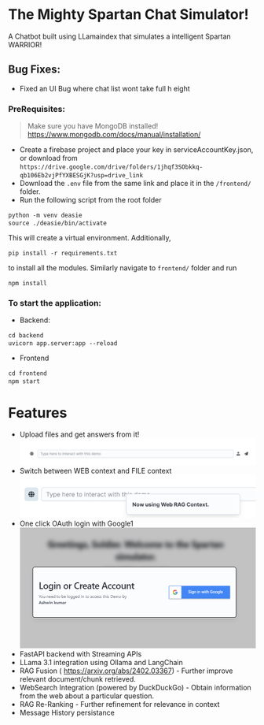 # The Mighty Spartan Chat Simulator!

A Chatbot built using LLamaindex that simulates a intelligent Spartan WARRIOR!

## Bug Fixes:

- Fixed an UI Bug where chat list wont take full h
  eight

### PreRequisites:

> Make sure you have MongoDB installed! https://www.mongodb.com/docs/manual/installation/

- Create a firebase project and place your key in serviceAccountKey.json, or download from `https://drive.google.com/drive/folders/1jhqf3SObkkq-qb106Eb2vjPfYXBESGjK?usp=drive_link`
- Download the `.env` file from the same link and place it in the `/frontend/` folder.
- Run the following script from the root folder

```
python -m venv deasie
source ./deasie/bin/activate
```

This will create a virtual environment. Additionally,

```
pip install -r requirements.txt
```

to install all the modules. Similarly navigate to `frontend/` folder and run

```
npm install
```

### To start the application:

- Backend:

```
cd backend
uvicorn app.server:app --reload
```

- Frontend

```
cd frontend
npm start
```

# Features

- Upload files and get answers from it!
  ![alt text](assets/image.png)
- Switch between WEB context and FILE context
  ![alt text](assets/image-1.png)
- One click OAuth login with Google1
  ![alt text](assets/image-3.png)
- FastAPI backend with Streaming APIs
- LLama 3.1 integration using Ollama and LangChain
- RAG Fusion ( https://arxiv.org/abs/2402.03367) - Further improve relevant document/chunk retrieved.
- WebSearch Integration (powered by DuckDuckGo) - Obtain information from the web about a particular question.
- RAG Re-Ranking - Further refinement for relevance in context
- Message History persistance
